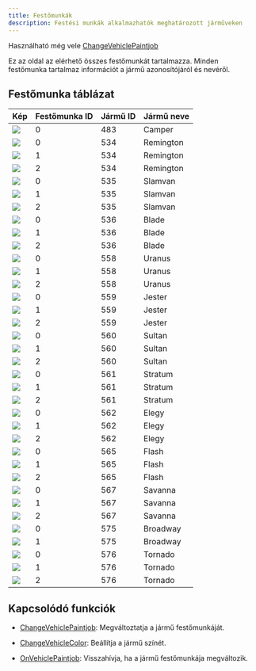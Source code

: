 ```yaml
---
title: Festőmunkák
description: Festési munkák alkalmazhatók meghatározott járműveken
---
```


Használható még vele [ChangeVehiclePaintjob](../functions/ChangeVehiclePaintjob)

Ez az oldal az elérhető összes festőmunkát tartalmazza. Minden festőmunka tartalmaz információt a jármű azonosítójáról és nevéről.

## Festőmunka táblázat

| Kép                                                    | Festőmunka ID | Jármű ID | Jármű neve   |
| ------------------------------------------------------ | ------------- | -------- | ------------ |
| ![](https://assets.open.mp/assets/images/paintjobs/VehiclePaintjob_Camper_0.png)    | 0             | 483      | Camper       |
| ![](https://assets.open.mp/assets/images/paintjobs/VehiclePaintjob_Remington_0.png) | 0             | 534      | Remington    |
| ![](https://assets.open.mp/assets/images/paintjobs/VehiclePaintjob_Remington_1.png) | 1             | 534      | Remington    |
| ![](https://assets.open.mp/assets/images/paintjobs/VehiclePaintjob_Remington_2.png) | 2             | 534      | Remington    |
| ![](https://assets.open.mp/assets/images/paintjobs/VehiclePaintjob_Slamvan_0.png)   | 0             | 535      | Slamvan      |
| ![](https://assets.open.mp/assets/images/paintjobs/VehiclePaintjob_Slamvan_1.png)   | 1             | 535      | Slamvan      |
| ![](https://assets.open.mp/assets/images/paintjobs/VehiclePaintjob_Slamvan_2.png)   | 2             | 535      | Slamvan      |
| ![](https://assets.open.mp/assets/images/paintjobs/VehiclePaintjob_Blade_0.png)     | 0             | 536      | Blade        |
| ![](https://assets.open.mp/assets/images/paintjobs/VehiclePaintjob_Blade_0.png)     | 1             | 536      | Blade        |
| ![](https://assets.open.mp/assets/images/paintjobs/VehiclePaintjob_Blade_0.png)     | 2             | 536      | Blade        |
| ![](https://assets.open.mp/assets/images/paintjobs/VehiclePaintjob_Uranus_0.png)    | 0             | 558      | Uranus       |
| ![](https://assets.open.mp/assets/images/paintjobs/VehiclePaintjob_Uranus_0.png)    | 1             | 558      | Uranus       |
| ![](https://assets.open.mp/assets/images/paintjobs/VehiclePaintjob_Uranus_0.png)    | 2             | 558      | Uranus       |
| ![](https://assets.open.mp/assets/images/paintjobs/VehiclePaintjob_Jester_0.png)    | 0             | 559      | Jester       |
| ![](https://assets.open.mp/assets/images/paintjobs/VehiclePaintjob_Jester_1.png)    | 1             | 559      | Jester       |
| ![](https://assets.open.mp/assets/images/paintjobs/VehiclePaintjob_Jester_2.png)    | 2             | 559      | Jester       |
| ![](https://assets.open.mp/assets/images/paintjobs/VehiclePaintjob_Sultan_0.png)    | 0             | 560      | Sultan       |
| ![](https://assets.open.mp/assets/images/paintjobs/VehiclePaintjob_Sultan_1.png)    | 1             | 560      | Sultan       |
| ![](https://assets.open.mp/assets/images/paintjobs/VehiclePaintjob_Sultan_2.png)    | 2             | 560      | Sultan       |
| ![](https://assets.open.mp/assets/images/paintjobs/VehiclePaintjob_Stratum_0.png)   | 0             | 561      | Stratum      |
| ![](https://assets.open.mp/assets/images/paintjobs/VehiclePaintjob_Stratum_1.png)   | 1             | 561      | Stratum      |
| ![](https://assets.open.mp/assets/images/paintjobs/VehiclePaintjob_Stratum_2.png)   | 2             | 561      | Stratum      |
| ![](https://assets.open.mp/assets/images/paintjobs/VehiclePaintjob_Elegy_0.png)     | 0             | 562      | Elegy        |
| ![](https://assets.open.mp/assets/images/paintjobs/VehiclePaintjob_Elegy_1.png)     | 1           	 | 562      | Elegy        |
| ![](https://assets.open.mp/assets/images/paintjobs/VehiclePaintjob_Elegy_2.png)     | 2             | 562      | Elegy        |
| ![](https://assets.open.mp/assets/images/paintjobs/VehiclePaintjob_Flash_0.png)     | 0             | 565      | Flash        |
| ![](https://assets.open.mp/assets/images/paintjobs/VehiclePaintjob_Flash_1.png)     | 1             | 565      | Flash        |
| ![](https://assets.open.mp/assets/images/paintjobs/VehiclePaintjob_Flash_2.png)     | 2             | 565      | Flash        |
| ![](https://assets.open.mp/assets/images/paintjobs/VehiclePaintjob_Savanna_0.png)   | 0             | 567      | Savanna      |
| ![](https://assets.open.mp/assets/images/paintjobs/VehiclePaintjob_Savanna_1.png)   | 1             | 567      | Savanna      |
| ![](https://assets.open.mp/assets/images/paintjobs/VehiclePaintjob_Savanna_2.png)   | 2             | 567      | Savanna      |
| ![](https://assets.open.mp/assets/images/paintjobs/VehiclePaintjob_Broadway_0.png)  | 0             | 575      | Broadway     |
| ![](https://assets.open.mp/assets/images/paintjobs/VehiclePaintjob_Broadway_1.png)  | 1             | 575      | Broadway     |
| ![](https://assets.open.mp/assets/images/paintjobs/VehiclePaintjob_Tornado_0.png)   | 0             | 576      | Tornado      |
| ![](https://assets.open.mp/assets/images/paintjobs/VehiclePaintjob_Tornado_1.png)   | 1             | 576      | Tornado      |
| ![](https://assets.open.mp/assets/images/paintjobs/VehiclePaintjob_Tornado_2.png)   | 2             | 576      | Tornado      |

## Kapcsolódó funkciók

- [ChangeVehiclePaintjob](../functions/ChangeVehiclePaintjob): Megváltoztatja a jármű festőmunkáját.
- [ChangeVehicleColor](ChangeVehicleColor): Beállítja a jármű színét.

- [OnVehiclePaintjob](../callbacks/OnVehiclePaintjob): Visszahívja, ha a jármű festőmunkája megváltozik.